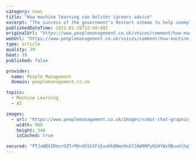 ```yaml
---
category: news
title: "How machine learning can bolster careers advice"
excerpt: "The success of the government’s Restart scheme to help unemployed people back into work depends on the quality of support they receive – and AI could help, says Cath Sleeman"
publishedDateTime: 2021-01-19T12:49:00Z
originalUrl: "https://www.peoplemanagement.co.uk/voices/comment/how-machine-learning-can-bolster-careers-advice"
webUrl: "https://www.peoplemanagement.co.uk/voices/comment/how-machine-learning-can-bolster-careers-advice"
type: article
quality: 39
heat: 39
published: false

provider:
  name: People Management
  domain: peoplemanagement.co.uk

topics:
  - Machine Learning
  - AI

images:
  - url: "https://www.peoplemanagement.co.uk/Images/robot-chat-graphic_tcm27-89427_w1228_n.jpg"
    width: 960
    height: 540
    isCached: true

secured: "PTJaWBXIRmzrOZTrMXndXtUIFiEuvKkQNmn9nGfJAW9NPyKU4YWz9Buumlhp1fX1XDYVOV9aXZRb85kDT8Xwn1+xxtS0kuP3yGJuL3I2lYVf0sSELWkKlZd2/TqhtG2Zo4vJCt+4IWK5ex93e/2xzMArjh6NV/V6rENqLyDFEgXnkllq7//fSTonxJGlsLfnULt/n/9R258lN1vXTDr6bmDeGJwYKd+gK75E+b8QsJwd5FP08YSgGiZOJOUPMMOIOehOsIoOrUm8FNHuZwFl7MHeqZ/L0tdE60Gs5/1TSCO7bpaeVrcL3t0ZjvJeMq490Y7YNITXKGtBjcCqI98kT+YygqQCQrYChkhqmqV81+A=;ZD3TP+JwsM/GDYKyI2BWbQ=="
---
```



